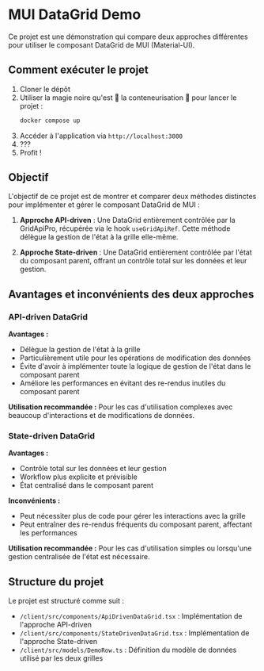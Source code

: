 # MUI DataGrid Demo

Ce projet est une démonstration qui compare deux approches différentes pour utiliser le composant DataGrid de MUI (Material-UI).

## Comment exécuter le projet

1. Cloner le dépôt
2. Utiliser la magie noire qu'est 🌈 la conteneurisation 🌈 pour lancer le projet :
    ```bash
    docker compose up
    ```
3. Accéder à l'application via `http://localhost:3000`
4. ???
5. Profit !

## Objectif

L'objectif de ce projet est de montrer et comparer deux méthodes distinctes pour implémenter et gérer le composant DataGrid de MUI :

1. **Approche API-driven** : Une DataGrid entièrement contrôlée par la GridApiPro, récupérée via le hook `useGridApiRef`. Cette méthode délègue la gestion de l'état à la grille elle-même.

2. **Approche State-driven** : Une DataGrid entièrement contrôlée par l'état du composant parent, offrant un contrôle total sur les données et leur gestion.

## Avantages et inconvénients des deux approches

### API-driven DataGrid

**Avantages :**
- Délègue la gestion de l'état à la grille
- Particulièrement utile pour les opérations de modification des données
- Évite d'avoir à implémenter toute la logique de gestion de l'état dans le composant parent
- Améliore les performances en évitant des re-rendus inutiles du composant parent

**Utilisation recommandée :** Pour les cas d'utilisation complexes avec beaucoup d'interactions et de modifications de données.

### State-driven DataGrid

**Avantages :**
- Contrôle total sur les données et leur gestion
- Workflow plus explicite et prévisible
- État centralisé dans le composant parent

**Inconvénients :**
- Peut nécessiter plus de code pour gérer les interactions avec la grille
- Peut entraîner des re-rendus fréquents du composant parent, affectant les performances

**Utilisation recommandée :** Pour les cas d'utilisation simples ou lorsqu'une gestion centralisée de l'état est nécessaire.

## Structure du projet

Le projet est structuré comme suit :
- `/client/src/components/ApiDrivenDataGrid.tsx` : Implémentation de l'approche API-driven
- `/client/src/components/StateDrivenDataGrid.tsx` : Implémentation de l'approche State-driven
- `/client/src/models/DemoRow.ts` : Définition du modèle de données utilisé par les deux grilles
